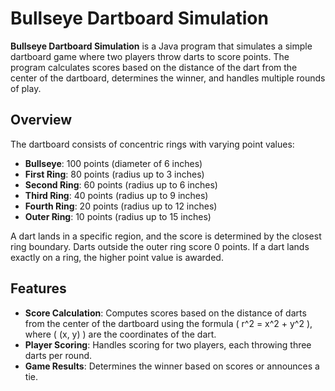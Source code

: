 # Bullseye Dartboard Simulation

**Bullseye Dartboard Simulation** is a Java program that simulates a simple dartboard game where two players throw darts to score points. The program calculates scores based on the distance of the dart from the center of the dartboard, determines the winner, and handles multiple rounds of play.

## Overview

The dartboard consists of concentric rings with varying point values:
- **Bullseye**: 100 points (diameter of 6 inches)
- **First Ring**: 80 points (radius up to 3 inches)
- **Second Ring**: 60 points (radius up to 6 inches)
- **Third Ring**: 40 points (radius up to 9 inches)
- **Fourth Ring**: 20 points (radius up to 12 inches)
- **Outer Ring**: 10 points (radius up to 15 inches)

A dart lands in a specific region, and the score is determined by the closest ring boundary. Darts outside the outer ring score 0 points. If a dart lands exactly on a ring, the higher point value is awarded.

## Features

- **Score Calculation**: Computes scores based on the distance of darts from the center of the dartboard using the formula \( r^2 = x^2 + y^2 \), where \( (x, y) \) are the coordinates of the dart.
- **Player Scoring**: Handles scoring for two players, each throwing three darts per round.
- **Game Results**: Determines the winner based on scores or announces a tie.
